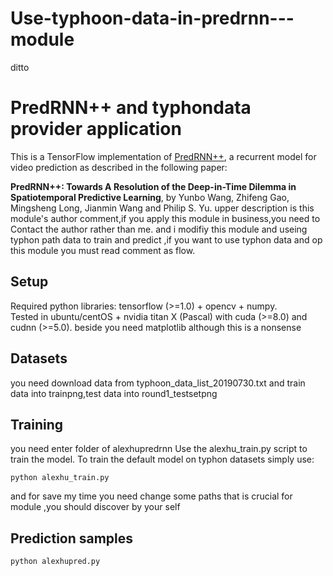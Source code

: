 # Use-typhoon-data-in-predrnn---module
ditto
# PredRNN++  and  typhondata provider application
This is a TensorFlow implementation of [PredRNN++](https://arxiv.org/abs/1804.06300), a recurrent model for video prediction as described in the following paper:

**PredRNN++: Towards A Resolution of the Deep-in-Time Dilemma in Spatiotemporal Predictive Learning**, by Yunbo Wang, Zhifeng Gao, Mingsheng Long, Jianmin Wang and Philip S. Yu.
 upper description is this module's author comment,if you apply this module in business,you need to Contact the author rather than me.
 and  i  modifiy this module and useing typhon path data to train and predict ,if you want to use typhon data and op this module you must read comment as flow.

## Setup
Required python libraries: tensorflow (>=1.0) + opencv + numpy.\
Tested in ubuntu/centOS + nvidia titan X (Pascal) with cuda (>=8.0) and cudnn (>=5.0).
beside you need matplotlib although this is a nonsense

## Datasets
you need download data from  typhoon_data_list_20190730.txt 
and train data into trainpng,test data into round1_testsetpng

## Training
you need enter folder of alexhupredrnn
Use the alexhu_train.py script to train the model. To train the default model on typhon datasets simply use:
```
python alexhu_train.py
```
and for save my time you need change some paths that is crucial for module ,you should discover by your self

## Prediction samples
```
python alexhupred.py
```



